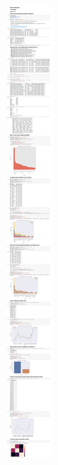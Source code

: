 <img src="https://raw.githubusercontent.com/mohanmohadikar/Olympics-Medal-Visualization/main/images/olympics_notebook.png" alt="Olympics-Medal-Visualization"/>
